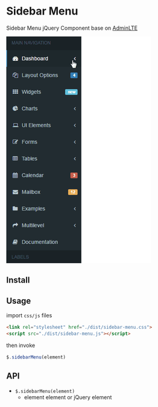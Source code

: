 # Sidebar Menu

Sidebar Menu jQuery Component base on [AdminLTE](https://github.com/almasaeed2010/AdminLTE)

<img src="screenshot.gif" width="384">

## Install

## Usage

import `css/js` files

```html
<link rel="stylesheet" href="./dist/sidebar-menu.css">
<script src="./dist/sidebar-menu.js"></script>
```

then invoke

```js
$.sidebarMenu(element)
```

## API

- `$.sidebarMenu(element)`
  - element element or jQuery element
